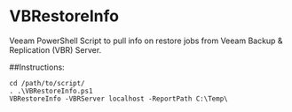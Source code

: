 # VBRestoreInfo
Veeam PowerShell Script to pull info on restore jobs from Veeam Backup & Replication (VBR) Server.

##Instructions:
~~~
cd /path/to/script/
. .\VBRestoreInfo.ps1
VBRestoreInfo -VBRServer localhost -ReportPath C:\Temp\
~~~

